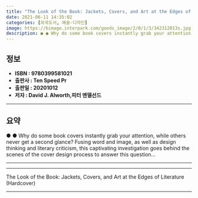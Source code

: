 ```yaml
---
title: "The Look of the Book: Jackets, Covers, and Art at the Edges of Literature (Hardcover)"
date: 2021-06-11 14:35:02
categories: [외국도서, 예술-디자인]
image: https://bimage.interpark.com/goods_image/2/0/1/3/342312013s.jpg
description: ● ● Why do some book covers instantly grab your attention, while others never get a second glance? Fusing word and image, as well as design thinking and liter
---
```


## **정보**

- **ISBN : 9780399581021**
- **출판사 : Ten Speed Pr**
- **출판일 : 20201012**
- **저자 : David J. Alworth,피터 멘델선드**

------



## **요약**

●  ●  Why do some book covers instantly grab your attention, while others never get a second glance? Fusing word and image, as well as design thinking and literary criticism, this captivating investigation goes behind the scenes of the cover design process to answer this question... 

------



------


The Look of the Book: Jackets, Covers, and Art at the Edges of Literature (Hardcover) 

------


